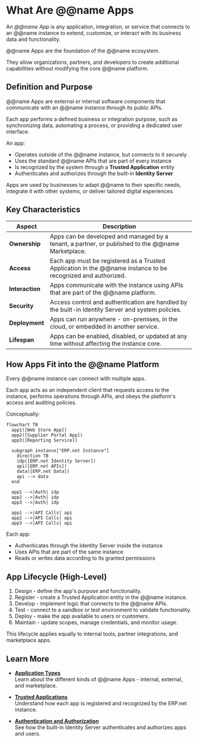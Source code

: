 # What Are @@name Apps

An *@@name App* is any application, integration, or service that connects to an @@name instance to extend, customize, or interact with its business data and functionality.

@@name Apps are the foundation of the @@name ecosystem.

They allow organizations, partners, and developers to create additional capabilities without modifying the core @@name platform.

## Definition and Purpose

@@name Apps are external or internal software components that communicate with an @@name instance through its public APIs.

Each app performs a defined business or integration purpose, such as synchronizing data, automating a process, or providing a dedicated user interface.

An app:

- Operates outside of the @@name instance, but connects to it securely
- Uses the standard @@name APIs that are part of every instance
- Is recognized by the system through a **Trusted Application** entity
- Authenticates and authorizes through the built-in **Identity Server**

Apps are used by businesses to adapt @@name to their specific needs, integrate it with other systems, or deliver tailored digital experiences.

## Key Characteristics

| Aspect | Description |
|--------|--------------|
| **Ownership** | Apps can be developed and managed by a tenant, a partner, or published to the @@name Marketplace. |
| **Access** | Each app must be registered as a Trusted Application in the @@name instance to be recognized and authorized. |
| **Interaction** | Apps communicate with the instance using APIs that are part of the @@name platform. |
| **Security** | Access control and authentication are handled by the built-in Identity Server and system policies. |
| **Deployment** | Apps can run anywhere - on-premises, in the cloud, or embedded in another service. |
| **Lifespan** | Apps can be enabled, disabled, or updated at any time without affecting the instance core. |

## How Apps Fit into the @@name Platform

Every @@name instance can connect with multiple apps.

Each app acts as an independent client that requests access to the instance, performs operations through APIs, and obeys the platform's access and auditing policies.

Conceptually:

```mermaid
flowchart TB
  app1([Web Store App])
  app2([Supplier Portal App])
  app3([Reporting Service])

  subgraph instance["ERP.net Instance"]
    direction TB
    idp([ERP.net Identity Server])
    api([ERP.net APIs])
    data([ERP.net Data])
    api --> data
  end

  app1 -->|Auth| idp
  app2 -->|Auth| idp
  app3 -->|Auth| idp

  app1 -->|API Calls| api
  app2 -->|API Calls| api
  app3 -->|API Calls| api
```

Each app:

- Authenticates through the Identity Server inside the instance
- Uses APIs that are part of the same instance
- Reads or writes data according to its granted permissions

## App Lifecycle (High-Level)

1. Design - define the app's purpose and functionality.
2. Register - create a Trusted Application entity in the @@name instance.
3. Develop - implement logic that connects to the @@name APIs.
4. Test - connect to a sandbox or test environment to validate functionality.
5. Deploy - make the app available to users or customers.
6. Maintain - update scopes, manage credentials, and monitor usage.

This lifecycle applies equally to internal tools, partner integrations, and marketplace apps.

## Learn More

- **[Application Types](app-types.md)**  
  Learn about the different kinds of @@name Apps - internal, external, and marketplace.

- **[Trusted Applications](trusted-apps.md)**  
  Understand how each app is registered and recognized by the ERP.net instance.

- **[Authentication and Authorization](../auth/overview.md)**  
  See how the built-in Identity Server authenticates and authorizes apps and users.
  